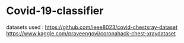 # Covid-19-classifier
datasets used :
https://github.com/ieee8023/covid-chestxray-dataset
https://www.kaggle.com/praveengovi/coronahack-chest-xraydataset
